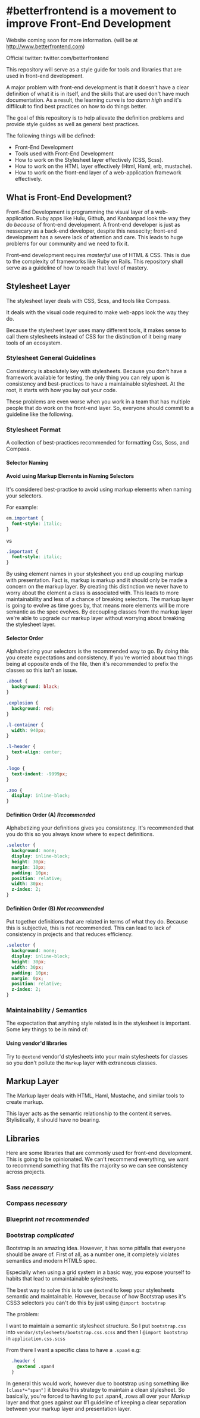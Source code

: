 # #betterfrontend is a movement to improve Front-End Development

Website coming soon for more information. (will be at
http://www.betterfrontend.com)

Official twitter: twitter.com/betterfrontend

This repository will serve as a style guide for tools and libraries that are
used in front-end development.

A major problem with front-end development is that it doesn't have a
clear definition of what it is in itself, and the skills that are used
don't have much documentation. As a result, the learning curve is *too
damn high* and it's diffilcult to find best practices on how to do
things better. 

The goal of this repository is to help alievate the definition problems
and provide style guides as well as general best practices.

The following things will be defined:

* Front-End Development
* Tools used with Front-End Development
* How to work on the Stylesheet layer effectively (CSS, Scss).
* How to work on the HTML layer effectively (Html, Haml, erb, mustache).
* How to work on the front-end layer of a web-application framework
  effectively.

## What is Front-End Development?

Front-End Development is programming the visual layer of a
web-application. Ruby apps like Hulu, Github, and Kanbanpad look the way
they do *because* of front-end development. A front-end developer is
just as nessecary as a back-end developer, despite this nessecity;
front-end development has a severe lack of attention and care. This
leads to huge problems for our community and we need to fix it.

Front-end development requires *masterful* use of HTML & CSS. This is
due to the complexity of frameworks like Ruby on Rails. This repository
shall serve as a guideline of how to reach that level of mastery.

## Stylesheet Layer

The stylesheet layer deals with CSS, Scss, and tools like Compass.

It deals with the visual code required to make web-apps look the way
they do.

Because the stylesheet layer uses many different tools, it makes sense
to call them stylesheets instead of CSS for the distinction of it being
many tools of an ecosystem.

### Stylesheet General Guidelines

Consistency is absolutely key with stylesheets. Because you don't have a
framework available for testing, the only thing you can rely upon is
consistency and best-practices to have a maintainable stylesheet. At the
root, it starts with how you lay out your code.

These problems are even worse when you work in a team that has multiple
people that do work on the front-end layer. So, everyone should commit
to a guideline like the following.

### Stylesheet Format 

A collection of best-practices recommended for formatting Css, Scss, and Compass.

#### Selector Naming

#### Avoid using Markup Elements in Naming Selectors

It's considered best-practice to avoid using markup elements when naming
your selectors.

For example:

``` css
em.important {
  font-style: italic;
}
```

vs

``` css
.important {
  font-style: italic;
}
```

By using element names in your stylesheet you end up coupling markup
with presentation. Fact is, markup is markup and it should only be made
a concern on the markup layer. By creating this distinction we never
have to worry about the element a class is associated with. This leads
to more maintainability and less of a chance of breaking selectors. The
markup layer is going to evolve as time goes by, that means more
elements will be more semantic as the spec evolves. By decoupling
classes from the markup layer we're able to upgrade our markup layer
without worrying about breaking the stylesheet layer.

#### Selector Order 

Alphabetizing your selectors is the recommended way to go. By doing this
you create expectations and consistency. If you're worried about two
things being at opposite ends of the file, then it's recommended to
prefix the classes so this isn't an issue.

``` css
.about {
  background: black;
}

.explosion {
  background: red;
}

.l-container {
  width: 940px;
}

.l-header {
  text-align: center;
}

.logo {
  text-indent: -9999px;
}

.zoo {
  display: inline-block;
}
```

#### Definition Order (A) *Recommended*

Alphabetizing your definitions gives you consistency. It's recommended
that you do this so you always know where to expect definitions.

``` css
.selector {
  background: none;
  display: inline-block;
  height: 30px;
  margin: 10px;
  padding: 10px;
  position: relative;
  width: 30px;
  z-index: 2;
}
```

#### Definition Order (B) *Not recommended*

Put together definitions that are related in terms of what they do.
Because this is subjective, this is not recommended. This can lead to
lack of consistency in projects and that reduces efficiency.

``` css
.selector {
  background: none;
  display: inline-block;
  height: 30px;
  width: 30px;
  padding: 10px;
  margin: 0px;
  position: relative;
  z-index: 2;
}
```

### Maintainability / Semantics

The expectation that anything style related is in the stylesheet is
important. Some key things to be in mind of:

#### Using vendor'd libraries

Try to `@extend` vendor'd stylesheets into your main stylesheets for
classes so you don't pollute the `Markup` layer with extraneous classes.

## Markup Layer

The Markup layer deals with HTML, Haml, Mustache, and similar tools to
create markup.

This layer acts as the semantic relationship to the content it serves.
Stylistically, it should have no bearing.

## Libraries

Here are some libraries that are commonly used for front-end
development. This is going to be opinionated. We can't recommend
everything, we want to recommend something that fits the majority so we
can see consistency across projects.

### Sass *necessary*
### Compass *necessary*
### Blueprint *not recommended*
### Bootstrap *complicated*

Bootstrap is an amazing idea. However, it has some pitfalls that
everyone should be aware of. First of all, as a number one, it
completely violates semantics and modern HTML5 spec.

Especially when using a grid system in a basic way, you expose yourself
to habits that lead to unmaintainable sylesheets.

The best way to solve this is to use `@extend` to keep your stylesheets
semantic and maintainable. However, because of how Bootstrap uses it's
CSS3 selectors you can't do this by just using `@import bootstrap` 

The problem:

I want to maintain a semantic stylesheet structure. So I put
`bootstrap.css` into `vendor/stylesheets/bootstrap.css.scss` and then I
`@import bootstrap` in `application.css.scss`

From there I want a specific class to have a `.span4` e.g:

```css
  .header {
    @extend .span4
  }
```

In general this would work, however due to bootstrap using something
like `[class*="span"]` it breaks this strategy to maintain a clean
stylesheet. So basically, you're forced to having to put .span4, .rows
all over your *Markup* layer and that goes against our #1 guideline of
keeping a clear separation between your markup layer and presentation
layer.
